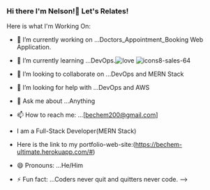 ### Hi there I'm Nelson!👋 Let's Relates!

Here is what I'm Working On:

- 🔭 I’m currently working on ...Doctors_Appointment_Booking Web Application.
- 🌱 I’m currently learning ...DevOps.![love](https://user-images.githubusercontent.com/60765063/158307828-dce36160-26ba-4a0e-b285-b3ea3ec5bc95.jpg)
![icons8-sales-64](https://user-images.githubusercontent.com/60765063/158308068-f80373d0-4021-4c26-a7fe-eea0a1a619e3.png)

- 👯 I’m looking to collaborate on ...DevOps and MERN Stack
- 🤔 I’m looking for help with ...DevOps and AWS
- 💬 Ask me about ...Anything
- 📫 How to reach me: ...[bechem200@gmail.com]
-  I am a Full-Stack Developer(MERN Stack)
-  Here is the link to my portfolio-web-site:(https://bechem-ultimate.herokuapp.com/#)
- 😄 Pronouns: ...He/Him
- ⚡ Fun fact: ...Coders never quit and quitters never code.
-->
